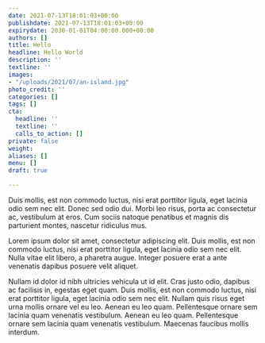 ```yaml
---
date: 2021-07-13T18:01:03+00:00
publishdate: 2021-07-13T18:01:03+00:00
expirydate: 2030-01-01T04:00:00.000+00:00
authors: []
title: Hello
headline: Hello World
description: ''
textline: ''
images:
- "/uploads/2021/07/an-island.jpg"
photo_credit: ''
categories: []
tags: []
cta:
  headline: ''
  textline: ''
  calls_to_action: []
private: false
weight: 
aliases: []
menu: []
draft: true

---
```

Duis mollis, est non commodo luctus, nisi erat porttitor ligula, eget lacinia odio sem nec elit. Donec sed odio dui. Morbi leo risus, porta ac consectetur ac, vestibulum at eros. Cum sociis natoque penatibus et magnis dis parturient montes, nascetur ridiculus mus.

Lorem ipsum dolor sit amet, consectetur adipiscing elit. Duis mollis, est non commodo luctus, nisi erat porttitor ligula, eget lacinia odio sem nec elit. Nulla vitae elit libero, a pharetra augue. Integer posuere erat a ante venenatis dapibus posuere velit aliquet.

Nullam id dolor id nibh ultricies vehicula ut id elit. Cras justo odio, dapibus ac facilisis in, egestas eget quam. Duis mollis, est non commodo luctus, nisi erat porttitor ligula, eget lacinia odio sem nec elit. Nullam quis risus eget urna mollis ornare vel eu leo. Aenean eu leo quam. Pellentesque ornare sem lacinia quam venenatis vestibulum. Aenean eu leo quam. Pellentesque ornare sem lacinia quam venenatis vestibulum. Maecenas faucibus mollis interdum.
